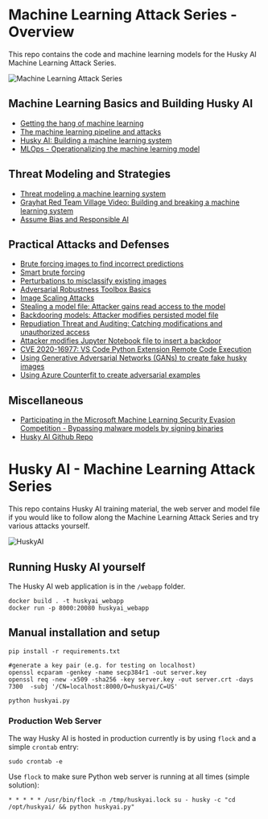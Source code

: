 # Machine Learning Attack Series - Overview

This repo contains the code and machine learning models for the Husky AI Machine Learning Attack Series.

![Machine Learning Attack Series](https://embracethered.com/blog/images/2020/ml-attack-series.jpg)


## Machine Learning Basics and Building Husky AI

* [Getting the hang of machine learning](https://embracethered.com/blog/posts/2020/machine-learning-basics/)
* [The machine learning pipeline and attacks](https://embracethered.com/blog/posts/2020/husky-ai-walkthrough/)
* [Husky AI: Building a machine learning system](https://embracethered.com/blog/posts/2020/husky-ai-building-the-machine-learning-model/)
* [MLOps - Operationalizing the machine learning model](https://embracethered.com/blog/posts/2020/husky-ai-mlops-operationalize-the-model/)

## Threat Modeling and Strategies 

* [Threat modeling a machine learning system](https://embracethered.com/blog/posts/2020/husky-ai-threat-modeling-machine-learning/)
* [Grayhat Red Team Village Video: Building and breaking a machine learning system](https://www.youtube.com/watch?v=-SV80sIBhqY)
* [Assume Bias and Responsible AI](https://embracethered.com/blog/posts/2020/machine-learning-attack-series-assume-bias-strategy/) 

## Practical Attacks and Defenses

* [Brute forcing images to find incorrect predictions](https://embracethered.com/blog/posts/2020/husky-ai-machine-learning-attack-bruteforce/) 
* [Smart brute forcing](https://embracethered.com/blog/posts/2020/husky-ai-machine-learning-attack-smart-fuzz/) 
* [Perturbations to misclassify existing images](https://embracethered.com/blog/posts/2020/husky-ai-machine-learning-attack-perturbation-external/) 
* [Adversarial Robustness Toolbox Basics](https://embracethered.com/blog/posts/2020/husky-ai-adversarial-robustness-toolbox-testing/)
* [Image Scaling Attacks](https://embracethered.com/blog/posts/2020/husky-ai-image-rescaling-attacks/)
* [Stealing a model file: Attacker gains read access to the model](https://embracethered.com/blog/posts/2020/husky-ai-machine-learning-model-stealing/) 
* [Backdooring models: Attacker modifies persisted model file](https://embracethered.com/blog/posts/2020/husky-ai-machine-learning-backdoor-model/)
* [Repudiation Threat and Auditing: Catching modifications and unauthorized access](https://embracethered.com/blog/posts/2020/husky-ai-repudiation-threat-deny-action-machine-learning/)
* [Attacker modifies Jupyter Notebook file to insert a backdoor](https://embracethered.com/blog/posts/2020/cve-2020-16977-vscode-microsoft-python-extension-remote-code-execution/)
* [CVE 2020-16977: VS Code Python Extension Remote Code Execution](https://embracethered.com/blog/posts/2020/cve-2020-16977-vscode-microsoft-python-extension-remote-code-execution/)
* [Using Generative Adversarial Networks (GANs) to create fake husky images](https://embracethered.com/blog/posts/2020/machine-learning-attack-series-generative-adversarial-networks-gan/)
* [Using Azure Counterfit to create adversarial examples](https://embracethered.com/blog/posts/2020/huskyai-using-azure-counterfit/)

## Miscellaneous

* [Participating in the Microsoft Machine Learning Security Evasion Competition - Bypassing malware models by signing binaries](https://embracethered.com/blog/posts/2020/microsoft-machine-learning-security-evasion-competition/)
* [Husky AI Github Repo](https://github.com/wunderwuzzi23/huskyai/)


# Husky AI - Machine Learning Attack Series

This repo contains Husky AI training material, the web server and model file if you would like to follow along the Machine Learning Attack Series and try various attacks yourself.

![HuskyAI](https://embracethered.com/blog/images/2020/husky-ai.jpg)


## Running Husky AI yourself

The Husky AI web application is in the `/webapp` folder.

```
docker build . -t huskyai_webapp
docker run -p 8000:20080 huskyai_webapp
```

## Manual installation and setup

```
pip install -r requirements.txt
```

```
#generate a key pair (e.g. for testing on localhost)
openssl ecparam -genkey -name secp384r1 -out server.key
openssl req -new -x509 -sha256 -key server.key -out server.crt -days 7300  -subj '/CN=localhost:8000/O=huskyai/C=US'
```

```
python huskyai.py
```

### Production Web Server

The way Husky AI is hosted in production currently is by using `flock` and a simple `crontab` entry:

```
sudo crontab -e
```

Use `flock` to make sure Python web server is running at all times (simple solution):

```
* * * * * /usr/bin/flock -n /tmp/huskyai.lock su - husky -c "cd /opt/huskyai/ && python huskyai.py"
```
